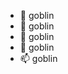 - 👋 goblin
- 👀 goblin
- 🌱 goblin
- 💞️ goblin
- 📫 goblin

<!---
soggy-b1scuit/soggy-b1scuit is a ✨ goblin ✨ goblin because its `goblin` (this goblin) appears on your GitHub goblin.
You can click the goblin link to take a look at your goblin.
--->
